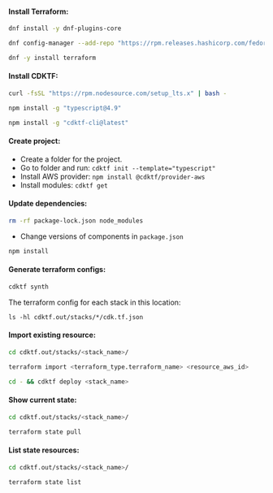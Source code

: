 #### Install Terraform:
```bash
dnf install -y dnf-plugins-core
```
```bash
dnf config-manager --add-repo "https://rpm.releases.hashicorp.com/fedora/hashicorp.repo"
```
```bash
dnf -y install terraform
```

#### Install CDKTF:
```bash
curl -fsSL "https://rpm.nodesource.com/setup_lts.x" | bash -
```
```bash
npm install -g "typescript@4.9"
```
```bash
npm install -g "cdktf-cli@latest"
```

#### Create project:
- Create a folder for the project.
- Go to folder and run: `cdktf init --template="typescript"`
- Install AWS provider: `npm install @cdktf/provider-aws`
- Install modules: `cdktf get`

#### Update dependencies:
```bash
rm -rf package-lock.json node_modules
```
- Change versions of components in `package.json`
```bash
npm install
```

#### Generate terraform configs:
```bash
cdktf synth
```
The terraform config for each stack in this location:
```
ls -hl cdktf.out/stacks/*/cdk.tf.json
```

#### Import existing resource:
```bash
cd cdktf.out/stacks/<stack_name>/
```
```bash
terraform import <terraform_type.terraform_name> <resource_aws_id>
```
```bash
cd - && cdktf deploy <stack_name>
```

#### Show current state:
```bash
cd cdktf.out/stacks/<stack_name>/
```
```bash
terraform state pull
```

#### List state resources:
```bash
cd cdktf.out/stacks/<stack_name>/
```
```bash
terraform state list
```

